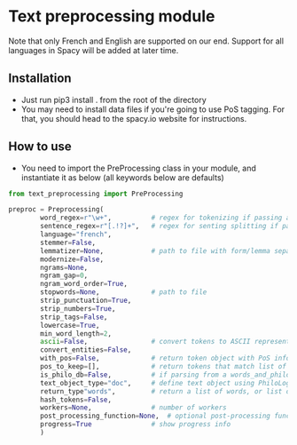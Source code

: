 # Text preprocessing module
Note that only French and English are supported on our end. Support for all languages in Spacy will be added at later time.

## Installation
- Just run pip3 install . from the root of the directory
- You may need to install data files if you're going to use PoS tagging. For that, you should head to the spacy.io website for instructions. 

## How to use
- You need to import the PreProcessing class in your module, and instantiate it as below (all keywords below are defaults)

```python
from text_preprocessing import PreProcessing

preproc = Preprocessing(
        word_regex=r"\w+",          # regex for tokenizing if passing a string
        sentence_regex=r"[.!?]+",   # regex for senting splitting if passing a string
        language="french",
        stemmer=False,
        lemmatizer=None,            # path to file with form/lemma separated by tab, or just "spacy to spacy lemmatizer
        modernize=False,
        ngrams=None,
        ngram_gap=0,
        ngram_word_order=True,
        stopwords=None,             # path to file
        strip_punctuation=True,
        strip_numbers=True,
        strip_tags=False,
        lowercase=True,
        min_word_length=2,
        ascii=False,                # convert tokens to ASCII representation
        convert_entities=False,
        with_pos=False,             # return token object with PoS info
        pos_to_keep=[],             # return tokens that match list of POS (for POS available, see Spacy docs)
        is_philo_db=False,          # if parsing from a words_and_philo_ids file generated by PhiloLogic
        text_object_type="doc",     # define text object using PhiloLogic text object model
        return_type"words",         # return a list of words, or list of sentences
        hash_tokens=False, 
        workers=None,               # number of workers
        post_processing_function=None,  # optional post-processing function before each text object is returned
        progress=True               # show progress info
        )

```
